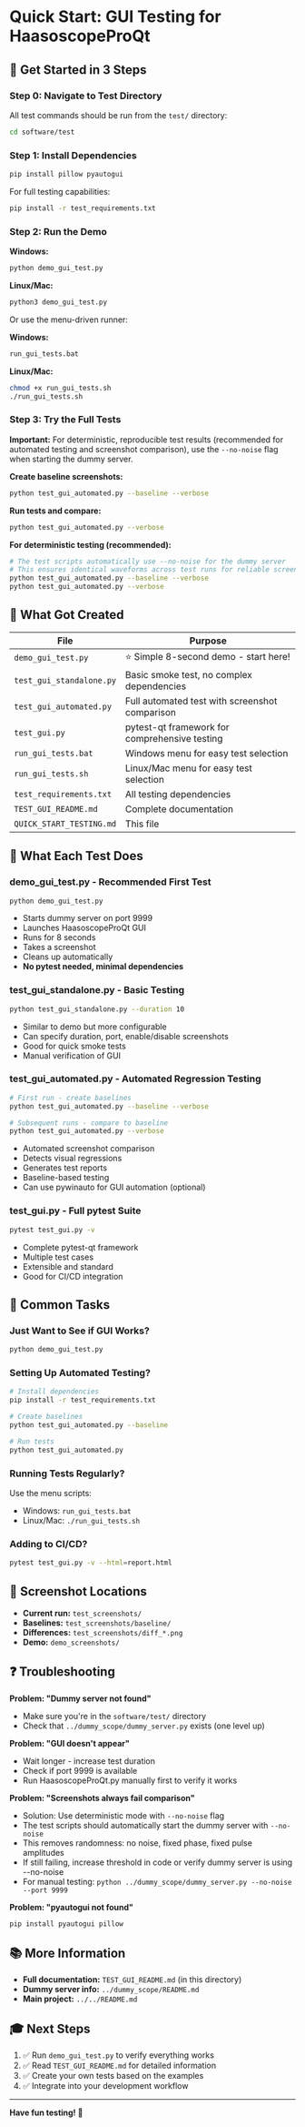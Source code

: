# Quick Start: GUI Testing for HaasoscopeProQt

## 🚀 Get Started in 3 Steps

### Step 0: Navigate to Test Directory

All test commands should be run from the `test/` directory:

```bash
cd software/test
```

### Step 1: Install Dependencies

```bash
pip install pillow pyautogui
```

For full testing capabilities:
```bash
pip install -r test_requirements.txt
```

### Step 2: Run the Demo

**Windows:**
```bash
python demo_gui_test.py
```

**Linux/Mac:**
```bash
python3 demo_gui_test.py
```

Or use the menu-driven runner:

**Windows:**
```bash
run_gui_tests.bat
```

**Linux/Mac:**
```bash
chmod +x run_gui_tests.sh
./run_gui_tests.sh
```

### Step 3: Try the Full Tests

**Important:** For deterministic, reproducible test results (recommended for automated testing and screenshot comparison), use the `--no-noise` flag when starting the dummy server.

**Create baseline screenshots:**
```bash
python test_gui_automated.py --baseline --verbose
```

**Run tests and compare:**
```bash
python test_gui_automated.py --verbose
```

**For deterministic testing (recommended):**
```bash
# The test scripts automatically use --no-noise for the dummy server
# This ensures identical waveforms across test runs for reliable screenshot comparison
python test_gui_automated.py --baseline --verbose
python test_gui_automated.py --verbose
```

## 📁 What Got Created

| File | Purpose |
|------|---------|
| `demo_gui_test.py` | ⭐ Simple 8-second demo - start here! |
| `test_gui_standalone.py` | Basic smoke test, no complex dependencies |
| `test_gui_automated.py` | Full automated test with screenshot comparison |
| `test_gui.py` | pytest-qt framework for comprehensive testing |
| `run_gui_tests.bat` | Windows menu for easy test selection |
| `run_gui_tests.sh` | Linux/Mac menu for easy test selection |
| `test_requirements.txt` | All testing dependencies |
| `TEST_GUI_README.md` | Complete documentation |
| `QUICK_START_TESTING.md` | This file |

## 🎯 What Each Test Does

### demo_gui_test.py - **Recommended First Test**
```bash
python demo_gui_test.py
```

- Starts dummy server on port 9999
- Launches HaasoscopeProQt GUI
- Runs for 8 seconds
- Takes a screenshot
- Cleans up automatically
- **No pytest needed, minimal dependencies**

### test_gui_standalone.py - **Basic Testing**
```bash
python test_gui_standalone.py --duration 10
```

- Similar to demo but more configurable
- Can specify duration, port, enable/disable screenshots
- Good for quick smoke tests
- Manual verification of GUI

### test_gui_automated.py - **Automated Regression Testing**
```bash
# First run - create baselines
python test_gui_automated.py --baseline --verbose

# Subsequent runs - compare to baseline
python test_gui_automated.py --verbose
```

- Automated screenshot comparison
- Detects visual regressions
- Generates test reports
- Baseline-based testing
- Can use pywinauto for GUI automation (optional)

### test_gui.py - **Full pytest Suite**
```bash
pytest test_gui.py -v
```

- Complete pytest-qt framework
- Multiple test cases
- Extensible and standard
- Good for CI/CD integration

## 🔧 Common Tasks

### Just Want to See if GUI Works?
```bash
python demo_gui_test.py
```

### Setting Up Automated Testing?
```bash
# Install dependencies
pip install -r test_requirements.txt

# Create baselines
python test_gui_automated.py --baseline

# Run tests
python test_gui_automated.py
```

### Running Tests Regularly?
Use the menu scripts:
- Windows: `run_gui_tests.bat`
- Linux/Mac: `./run_gui_tests.sh`

### Adding to CI/CD?
```bash
pytest test_gui.py -v --html=report.html
```

## 📸 Screenshot Locations

- **Current run:** `test_screenshots/`
- **Baselines:** `test_screenshots/baseline/`
- **Differences:** `test_screenshots/diff_*.png`
- **Demo:** `demo_screenshots/`

## ❓ Troubleshooting

**Problem: "Dummy server not found"**
- Make sure you're in the `software/test/` directory
- Check that `../dummy_scope/dummy_server.py` exists (one level up)

**Problem: "GUI doesn't appear"**
- Wait longer - increase test duration
- Check if port 9999 is available
- Run HaasoscopeProQt.py manually first to verify it works

**Problem: "Screenshots always fail comparison"**
- Solution: Use deterministic mode with `--no-noise` flag
- The test scripts should automatically start the dummy server with `--no-noise`
- This removes randomness: no noise, fixed phase, fixed pulse amplitudes
- If still failing, increase threshold in code or verify dummy server is using --no-noise
- For manual testing: `python ../dummy_scope/dummy_server.py --no-noise --port 9999`

**Problem: "pyautogui not found"**
```bash
pip install pyautogui pillow
```

## 📚 More Information

- **Full documentation:** `TEST_GUI_README.md` (in this directory)
- **Dummy server info:** `../dummy_scope/README.md`
- **Main project:** `../../README.md`

## 🎓 Next Steps

1. ✅ Run `demo_gui_test.py` to verify everything works
2. ✅ Read `TEST_GUI_README.md` for detailed information
3. ✅ Create your own tests based on the examples
4. ✅ Integrate into your development workflow

---

**Have fun testing! 🧪**
